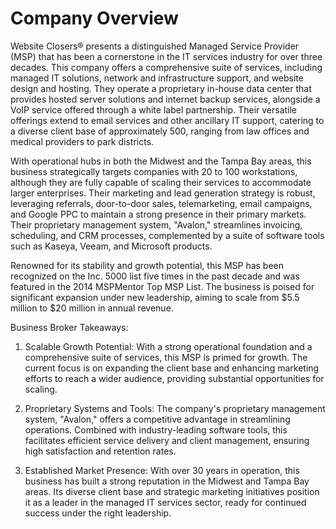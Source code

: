 # Company Overview

Website Closers® presents a distinguished Managed Service Provider (MSP) that has been a cornerstone in the IT services industry for over three decades. This company offers a comprehensive suite of services, including managed IT solutions, network and infrastructure support, and website design and hosting. They operate a proprietary in-house data center that provides hosted server solutions and internet backup services, alongside a VoIP service offered through a white label partnership. Their versatile offerings extend to email services and other ancillary IT support, catering to a diverse client base of approximately 500, ranging from law offices and medical providers to park districts.

With operational hubs in both the Midwest and the Tampa Bay areas, this business strategically targets companies with 20 to 100 workstations, although they are fully capable of scaling their services to accommodate larger enterprises. Their marketing and lead generation strategy is robust, leveraging referrals, door-to-door sales, telemarketing, email campaigns, and Google PPC to maintain a strong presence in their primary markets. Their proprietary management system, "Avalon," streamlines invoicing, scheduling, and CRM processes, complemented by a suite of software tools such as Kaseya, Veeam, and Microsoft products.

Renowned for its stability and growth potential, this MSP has been recognized on the Inc. 5000 list five times in the past decade and was featured in the 2014 MSPMentor Top MSP List. The business is poised for significant expansion under new leadership, aiming to scale from $5.5 million to $20 million in annual revenue.

Business Broker Takeaways:

1. Scalable Growth Potential: With a strong operational foundation and a comprehensive suite of services, this MSP is primed for growth. The current focus is on expanding the client base and enhancing marketing efforts to reach a wider audience, providing substantial opportunities for scaling.

2. Proprietary Systems and Tools: The company's proprietary management system, "Avalon," offers a competitive advantage in streamlining operations. Combined with industry-leading software tools, this facilitates efficient service delivery and client management, ensuring high satisfaction and retention rates.

3. Established Market Presence: With over 30 years in operation, this business has built a strong reputation in the Midwest and Tampa Bay areas. Its diverse client base and strategic marketing initiatives position it as a leader in the managed IT services sector, ready for continued success under the right leadership.